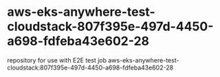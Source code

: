 # aws-eks-anywhere-test-cloudstack-807f395e-497d-4450-a698-fdfeba43e602-28
repository for use with E2E test job aws-eks-anywhere-test-cloudstack:807f395e-497d-4450-a698-fdfeba43e602-28
